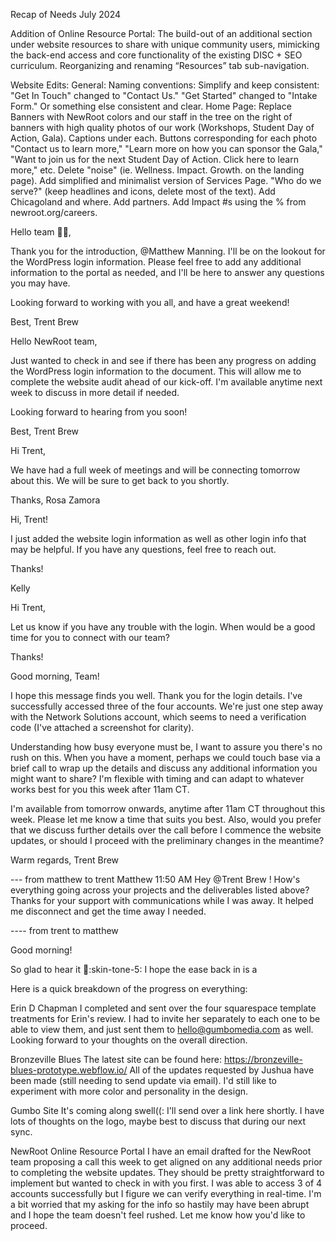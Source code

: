 <!-- from Matthew Manning <mmanning@gumbomedia.com> to Trent Brew <tbrew@gumbomedia.com>; Rosa Zamora <rosa@newroot.org> Ryan Nishimoto <ryan@newroot.org>; Elizabeth Kesner <Elizabeth@newroot.org>; Kelly Yacono <kelly@newroot.org>;  -->

Recap of Needs
July 2024

Addition of Online Resource Portal:
The build-out of an additional section under website resources to share with unique community users, mimicking the back-end access and core functionality of the existing DISC + SEO curriculum.
Reorganizing and renaming “Resources” tab sub-navigation.

Website Edits:
General:
Naming conventions: Simplify and keep consistent: "Get In Touch" changed to "Contact Us."
"Get Started" changed to "Intake Form." Or something else consistent and clear.
Home Page:
Replace Banners with NewRoot colors and our staff in the tree on the right of banners with high quality photos of our work (Workshops, Student Day of Action, Gala). Captions under each. Buttons corresponding for each photo "Contact us to learn more," "Learn more on how you can sponsor the Gala," "Want to join us for the next Student Day of Action. Click here to learn more," etc.
Delete "noise" (ie. Wellness. Impact. Growth. on the landing page).
Add simplified and minimalist version of Services Page.
"Who do we serve?" (keep headlines and icons, delete most of the text).
Add Chicagoland and where. Add partners.
Add Impact #s using the % from newroot.org/careers.

<!-- from Trent Brew <tbrew@gumbomedia.com> to Rosa Zamora <rosa@newroot.org> Ryan Nishimoto <ryan@newroot.org>; Elizabeth Kesner <Elizabeth@newroot.org>; Kelly Yacono <kelly@newroot.org>; "Matthew Manning" <mmanning@gumbomedia.com> -->

Hello team 👋🏾,

Thank you for the introduction, @Matthew Manning. I'll be on the lookout for the WordPress login information. Please feel free to add any additional information to the portal as needed, and I'll be here to answer any questions you may have.

Looking forward to working with you all, and have a great weekend!

Best,
Trent Brew

<!-- from Trent Brew <tbrew@gumbomedia.com> to Rosa Zamora <rosa@newroot.org> Ryan Nishimoto <ryan@newroot.org>; Elizabeth Kesner <Elizabeth@newroot.org>; Kelly Yacono <kelly@newroot.org>; "Matthew Manning" <mmanning@gumbomedia.com> -->

Hello NewRoot team,

Just wanted to check in and see if there has been any progress on adding the WordPress login information to the document. This will allow me to complete the website audit ahead of our kick-off. I'm available anytime next week to discuss in more detail if needed.

Looking forward to hearing from you soon!

Best,
Trent Brew

<!-- from Rosa Zamora to Trent Brew <tbrew@gumbomedia.com> Ryan Nishimoto <ryan@newroot.org>; Elizabeth Kesner <Elizabeth@newroot.org>; Kelly Yacono <kelly@newroot.org>; "Matthew Manning" <mmanning@gumbomedia.com>-->

Hi Trent,

We have had a full week of meetings and will be connecting tomorrow about this. We will be sure to get back to you shortly.

Thanks,
Rosa Zamora

<!-- from Rosa Zamora to Trent Brew <tbrew@gumbomedia.com> Ryan Nishimoto <ryan@newroot.org>; Elizabeth Kesner <Elizabeth@newroot.org>; Kelly Yacono <kelly@newroot.org>; "Matthew Manning" <mmanning@gumbomedia.com>-->

Hi, Trent!

I just added the website login information as well as other login info that may be helpful. If you have any questions, feel free to reach out.

Thanks!

Kelly

<!-- from Rosa Zamora to Trent Brew <tbrew@gumbomedia.com> Ryan Nishimoto <ryan@newroot.org>; Elizabeth Kesner <Elizabeth@newroot.org>; Kelly Yacono <kelly@newroot.org>; "Matthew Manning" <mmanning@gumbomedia.com>-->

Hi Trent,

Let us know if you have any trouble with the login. When would be a good time for you to connect with our team?

Thanks!

<!-- from Trent Brew <tbrew@gumbomedia.com> to Rosa Zamora <rosa@newroot.org> Ryan Nishimoto <ryan@newroot.org>; Elizabeth Kesner <Elizabeth@newroot.org>; Kelly Yacono <kelly@newroot.org>; "Matthew Manning" <mmanning@gumbomedia.com> -->

Good morning, Team!

I hope this message finds you well. Thank you for the login details. I've successfully accessed three of the four accounts. We're just one step away with the Network Solutions account, which seems to need a verification code (I've attached a screenshot for clarity).

Understanding how busy everyone must be, I want to assure you there's no rush on this. When you have a moment, perhaps we could touch base via a brief call to wrap up the details and discuss any additional information you might want to share? I'm flexible with timing and can adapt to whatever works best for you this week after 11am CT.

I'm available from tomorrow onwards, anytime after 11am CT throughout this week. Please let me know a time that suits you best. Also, would you prefer that we discuss further details over the call before I commence the website updates, or should I proceed with the preliminary changes in the meantime?

Warm regards,
Trent Brew

--- from matthew to trent
Matthew
11:50 AM
Hey
@Trent Brew
! How's everything going across your projects and the deliverables listed above? Thanks for your support with communications while I was away. It helped me disconnect and get the time away I needed.

---- from trent to matthew

Good morning!

So glad to hear it :pray::skin-tone-5: I hope the ease back in is a

Here is a quick breakdown of the progress on everything:

Erin D Chapman
I completed and sent over the four squarespace template treatments for Erin's review. I had to invite her separately to each one to be able to view them, and just sent them to hello@gumbomedia.com as well. Looking forward to your thoughts on the overall direction.

Bronzeville Blues
The latest site can be found here: https://bronzeville-blues-prototype.webflow.io/
All of the updates requested by Jushua have been made (still needing to send update via email). I'd still like to experiment with more color and personality in the design.

Gumbo Site
It's coming along swell((: I'll send over a link here shortly. I have lots of thoughts on the logo, maybe best to discuss that during our next sync.

NewRoot Online Resource Portal
I have an email drafted for the NewRoot team proposing a call this week to get aligned on any additional needs prior to completing the website updates. They should be pretty straightforward to implement but wanted to check in with you first.
I was able to access 3 of 4 accounts successfully but I figure we can verify everything in real-time.
I'm a bit worried that my asking for the info so hastily may have been abrupt and I hope the team doesn't feel rushed. Let me know how you'd like to proceed.
